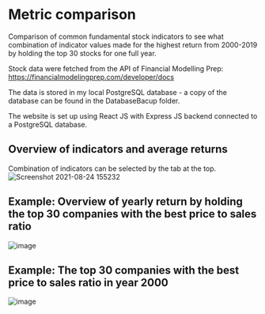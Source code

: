 # Metric comparison

Comparison of common fundamental stock indicators to see what combination of indicator values made for the highest return from 2000-2019 by holding the top 30 stocks for one full year.

Stock data were fetched from the API of Financial Modelling Prep: https://financialmodelingprep.com/developer/docs

The data is stored in my local PostgreSQL database - a copy of the database can be found in the DatabaseBacup folder.

The website is set up using React JS with Express JS backend connected to a PostgreSQL database.

## Overview of indicators and average returns
Combination of indicators can be selected by the tab at the top.
![Screenshot 2021-08-24 155232](https://user-images.githubusercontent.com/57355918/130629145-1e0add48-b9c6-43aa-a641-3a3247fceaa1.png)

## Example: Overview of yearly return by holding the top 30 companies with the best price to sales ratio
![image](https://user-images.githubusercontent.com/57355918/130629738-931c9917-ab1d-4335-944e-46ad50e2cc29.png)

## Example: The top 30 companies with the best price to sales ratio in year 2000
![image](https://user-images.githubusercontent.com/57355918/130629801-4721a099-394a-4483-bcad-eb3bf2218a2d.png)

